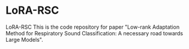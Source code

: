 # LoRA-RSC
LoRA-RSC
This is the code repository for paper "Low-rank Adaptation Method for Respiratory Sound Classification: A necessary road towards Large Models".
